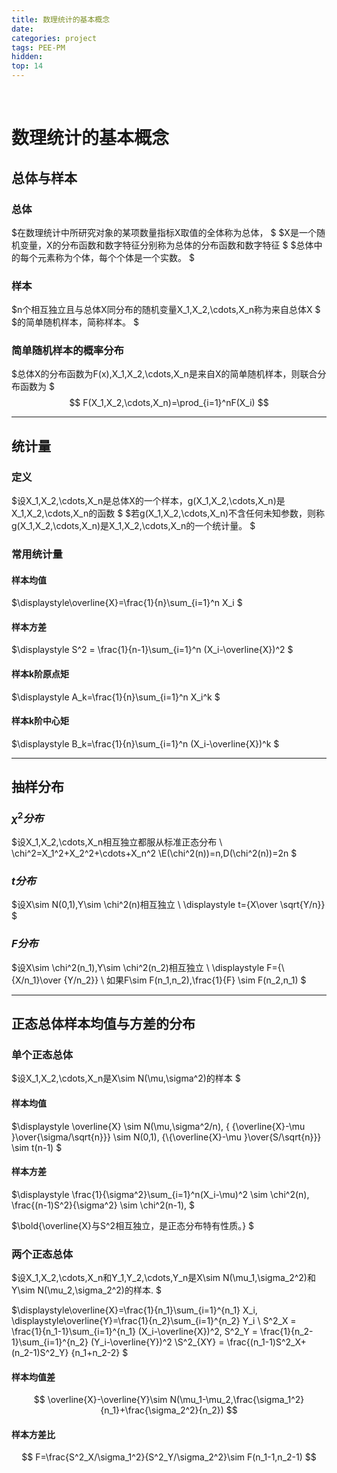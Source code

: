```yaml
---
title: 数理统计的基本概念
date: 
categories: project
tags: PEE-PM
hidden: 
top: 14
---
```

&ensp;
<!-- more -->


# 数理统计的基本概念
## 总体与样本
### 总体
$在数理统计中所研究对象的某项数量指标X取值的全体称为总体，
$
$X是一个随机变量，X的分布函数和数字特征分别称为总体的分布函数和数字特征
$
$总体中的每个元素称为个体，每个个体是一个实数。
$
### 样本
$n个相互独立且与总体X同分布的随机变量X_1,X_2,\cdots,X_n称为来自总体X
$
$的简单随机样本，简称样本。
$
### 简单随机样本的概率分布
$总体X的分布函数为F(x),X_1,X_2,\cdots,X_n是来自X的简单随机样本，则联合分布函数为
$
$$
F(X_1,X_2,\cdots,X_n)=\prod_{i=1}^nF(X_i)
$$
***

## 统计量
### 定义

$设X_1,X_2,\cdots,X_n是总体X的一个样本，g(X_1,X_2,\cdots,X_n)是X_1,X_2,\cdots,X_n的函数
$
$若g(X_1,X_2,\cdots,X_n)不含任何未知参数，则称g(X_1,X_2,\cdots,X_n)是X_1,X_2,\cdots,X_n的一个统计量。
$


### 常用统计量
#### 样本均值
$\displaystyle\overline{X}=\frac{1}{n}\sum_{i=1}^n X_i
$

#### 样本方差
$\displaystyle S^2 =
\frac{1}{n-1}\sum_{i=1}^n (X_i-\overline{X})^2
$

#### 样本k阶原点矩
$\displaystyle
A_k=\frac{1}{n}\sum_{i=1}^n X_i^k
$

#### 样本k阶中心矩
$\displaystyle
B_k=\frac{1}{n}\sum_{i=1}^n (X_i-\overline{X})^k
$

****

## 抽样分布
### $\chi^2分布$
$设X_1,X_2,\cdots,X_n相互独立都服从标准正态分布
\\
\chi^2=X_1^2+X_2^2+\cdots+X_n^2
\\E(\chi^2(n))=n,D(\chi^2(n))=2n
$

### $t分布$
$设X\sim N(0,1),Y\sim \chi^2(n)相互独立
\\
\displaystyle
t={X\over \sqrt{Y/n}}
$


### $F分布$
$设X\sim \chi^2(n_1),Y\sim \chi^2(n_2)相互独立
\\
\displaystyle
F={\\{X/n_1}\over {Y/n_2}}
\\
如果F\sim F(n_1,n_2),\frac{1}{F} \sim F(n_2,n_1)
$

***
## 正态总体样本均值与方差的分布
### 单个正态总体
$设X_1,X_2,\cdots,X_n是X\sim N(\mu,\sigma^2)的样本
$
#### 样本均值
$\displaystyle
\overline{X} \sim N(\mu,\sigma^2/n),
{ {\overline{X}-\mu }\over{\sigma/\sqrt{n}}} \sim N(0,1),
{\\{\overline{X}-\mu }\over{S/\sqrt{n}}} \sim t(n-1)
$


#### 样本方差
$\displaystyle
\frac{1}{\sigma^2}\sum_{i=1}^n(X_i-\mu)^2 \sim \chi^2(n),
\frac{(n-1)S^2}{\sigma^2} \sim \chi^2(n-1),
$

$\bold{\overline{X}与S^2相互独立，是正态分布特有性质。}
$

### 两个正态总体
$设X_1,X_2,\cdots,X_n和Y_1,Y_2,\cdots,Y_n是X\sim N(\mu_1,\sigma_2^2)和Y\sim N(\mu_2,\sigma_2^2)的样本.
$

$\displaystyle\overline{X}=\frac{1}{n_1}\sum_{i=1}^{n_1} X_i,
\displaystyle\overline{Y}=\frac{1}{n_2}\sum_{i=1}^{n_2} Y_i
\\ S^2_X =
\frac{1}{n_1-1}\sum_{i=1}^{n_1} (X_i-\overline{X})^2,
S^2_Y =
\frac{1}{n_2-1}\sum_{i=1}^{n_2} (Y_i-\overline{Y})^2
\\S^2_{XY} =
\frac{(n_1-1)S^2_X+(n_2-1)S^2_Y}
{n_1+n_2-2}
$

#### 样本均值差
$$
\overline{X}-\overline{Y}\sim
N(\mu_1-\mu_2,\frac{\sigma_1^2}{n_1}+\frac{\sigma_2^2}{n_2})
$$

#### 样本方差比
$$
F=\frac{S^2_X/\sigma_1^2}{S^2_Y/\sigma_2^2}\sim
F(n_1-1,n_2-1)
$$


